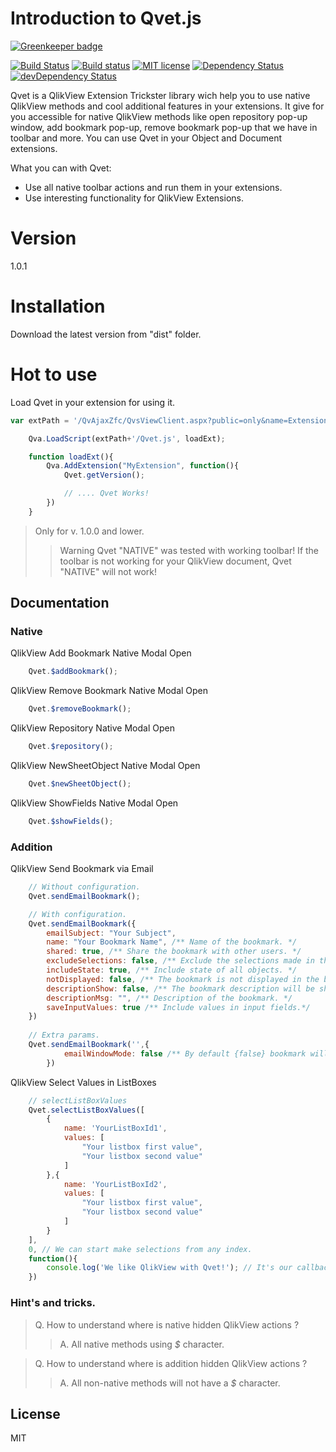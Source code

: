 # Introduction to Qvet.js

[![Greenkeeper badge](https://badges.greenkeeper.io/vyakymenko/Qvet.js.svg)](https://greenkeeper.io/)

[![Build Status](https://travis-ci.org/vyakymenko/Qvet.js.svg?branch=master)](https://travis-ci.org/vyakymenko/Qvet.js)
[![Build status](https://ci.appveyor.com/api/projects/status/rkarsh6v33hpu5ec?svg=true)](https://ci.appveyor.com/project/vyakymenko/qvet-js)
[![MIT license](http://img.shields.io/badge/license-MIT-brightgreen.svg)](http://opensource.org/licenses/MIT)
[![Dependency Status](https://david-dm.org/vyakymenko/Qvet.js.svg)](https://david-dm.org/vyakymenko/Qvet.js)
[![devDependency Status](https://david-dm.org/vyakymenko/Qvet.js/dev-status.svg)](https://david-dm.org/vyakymenko/Qvet.js#info=devDependencies)


Qvet is a QlikView Extension Trickster library wich help you to use native QlikView methods and cool additional features in your extensions. 
It give for you accessible for native QlikView methods like open repository pop-up window, add bookmark pop-up, remove bookmark pop-up that we have in toolbar and more. 
You can use Qvet in your Object and Document extensions.

What you can with Qvet:
  - Use all native toolbar actions and run them in your extensions.
  - Use interesting functionality for QlikView Extensions.

# Version
1.0.1

# Installation

Download the latest version from "dist" folder.

# Hot to use

Load Qvet in your extension for using it.

```javascript
var extPath = '/QvAjaxZfc/QvsViewClient.aspx?public=only&name=Extensions/MyExtension';

    Qva.LoadScript(extPath+'/Qvet.js', loadExt);

    function loadExt(){
        Qva.AddExtension("MyExtension", function(){
            Qvet.getVersion();

            // .... Qvet Works!
        })
    }
```

> Only for v. 1.0.0 and lower. 
> > Warning Qvet "NATIVE" was tested with working toolbar!
If the toolbar is not working for your QlikView document, Qvet "NATIVE" will not work!

## Documentation

### Native
QlikView Add Bookmark Native Modal Open
```javascript
    Qvet.$addBookmark();
```
QlikView Remove Bookmark Native Modal Open
```javascript
    Qvet.$removeBookmark();
```
QlikView Repository Native Modal Open
```javascript
    Qvet.$repository();
```
QlikView NewSheetObject Native Modal Open
```javascript
    Qvet.$newSheetObject();
```
QlikView ShowFields Native Modal Open
```javascript
    Qvet.$showFields();
```

### Addition
QlikView Send Bookmark via Email
```javascript
    // Without configuration.
    Qvet.sendEmailBookmark();

    // With configuration.
    Qvet.sendEmailBookmark({
		emailSubject: "Your Subject",
		name: "Your Bookmark Name", /** Name of the bookmark. */
		shared: true, /** Share the bookmark with other users. */
		excludeSelections: false, /** Exclude the selections made in the application. */
		includeState: true, /** Include state of all objects. */
		notDisplayed: false, /** The bookmark is not displayed in the bookmark list but is still selectable in code or via url. */
		descriptionShow: false, /** The bookmark description will be shown in a message when the bookmark is selected. */
		descriptionMsg: "", /** Description of the bookmark. */
		saveInputValues: true /** Include values in input fields.*/
	})
	
    // Extra params.
    Qvet.sendEmailBookmark('',{
    	    emailWindowMode: false /** By default {false} bookmark will open email in new window, but you can change it to {true} and email window will be opened on same domain. */
        })
```

QlikView Select Values in ListBoxes
```javascript
    // selectListBoxValues 
    Qvet.selectListBoxValues([
        {
            name: 'YourListBoxId1',
            values: [
                "Your listbox first value",
                "Your listbox second value"
            ]
        },{
            name: 'YourListBoxId2',
            values: [
                "Your listbox first value",
                "Your listbox second value"
            ]
        }
    ],
    0, // We can start make selections from any index.  
    function(){
        console.log('We like QlikView with Qvet!'); // It's our callback!
    })
```

### Hint's and tricks.

> Q. How to understand where is native hidden QlikView actions ?
>> A. All native methods using *$* character.

> Q. How to understand where is addition hidden QlikView actions ?
>> A. All non-native methods will not have a *$* character.

## License

MIT
